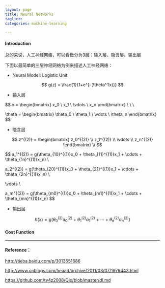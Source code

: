 ```yaml
---
layout: page
title: Neural Networks
tagline:
categories: machine-learning

---
```


#### Introduction

总的来说，人工神经网络，可以看做分为3层：输入层、隐含层、输出层

下面以最简单的三层神经网络为例来描述人工神经网络：

- Neural Model: Logistic Unit

$$
g(z) = \frac{1}{1+e^{-(\theta^Tx)}}
$$

- 输入层

$$
x =
\begin{bmatrix}
x_0 \\
x_1 \\
\vdots \\
x_n
\end{bmatrix} \ \ \

\theta =
\begin{bmatrix}
\theta_0 \\
\theta_1 \\
\vdots \\
\theta_n
\end{bmatrix}
$$


- 隐含层

$$
z^{(2)} =
\begin{bmatrix}
z_0^{(2)} \\
z_1^{(2)} \\
\vdots \\
z_n^{(2)}
\end{bmatrix} \\
$$

$$
a_1^{(2)} = g(\theta_{10}^{(1)}x_0 + \theta_{11}^{(1)}x_1 + \cdots + \theta_{1n}^{(1)}x_n) \\

a_2^{(2)} = g(\theta_{20}^{(1)}x_0 + \theta_{21}^{(1)}x_1 + \cdots + \theta_{2n}^{(1)}x_n) \\

\vdots \\

a_m^{(2)} = g(\theta_{m0}^{(1)}x_0 + \theta_{m1}^{(1)}x_1 + \cdots + \theta_{mn}^{(1)}x_n)
$$

- 输出层

$$
h(x)=g(\theta_0^{(2)} a_0^{(2)} + \theta_1^{(2)} a_1^{(2)} + \cdots + \theta_n^{(2)} a_n^{(2)})
$$

#### Cost Function

---

#### Reference：

http://tieba.baidu.com/p/3013551686

http://www.cnblogs.com/heaad/archive/2011/03/07/1976443.html

https://github.com/ty4z2008/Qix/blob/master/dl.md
